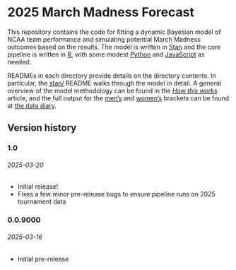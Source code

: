 
# 2025 March Madness Forecast

This repository contains the code for fitting a dynamic Bayesian model
of NCAA team performance and simulating potential March Madness outcomes
based on the results. The model is written in
[Stan](https://mc-stan.org/) and the core pipeline is written in
[R](https://www.r-project.org/), with some modest
[Python](https://www.python.org/) and
[JavaScript](https://www.javascript.com/) as needed.

READMEs in each directory provide details on the directory contents. In
particular, the [stan/](stan/) README walks through the model in detail.
A general overview of the model methodology can be found in the [*How
this
works*](https://www.thedatadiary.net/posts/2025-03-16-march-madness/)
article, and the full output for the
[men’s](https://www.thedatadiary.net/projects/2025-march-madness/mens)
and
[women’s](https://www.thedatadiary.net/projects/2025-march-madness/womens)
brackets can be found at [the data
diary](https://www.thedatadiary.net/).

## Version history

### 1.0

###### 2025-03-20

- Initial release!
- Fixes a few minor pre-release bugs to ensure pipeline runs on 2025
  tournament data

### 0.0.9000

###### 2025-03-16

- Initial pre-release
